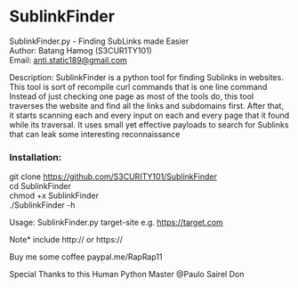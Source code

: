 # SublinkFinder

SublinkFinder.py - Finding SubLinks made Easier <br>
Author: Batang Hamog (S3CUR1TY101)<br>
Email: anti.static189@gmail.com<br>


Description: SublinkFinder is a python tool for finding Sublinks
in websites. This tool is sort of recompile curl commands that is one line command
Instead of just checking one page as most of the tools do, this tool
traverses the website and find all the links and subdomains first.
After that, it starts scanning each and every input on each and every
page that it found while its traversal. It uses small yet effective
payloads to search for Sublinks that can leak some interesting reconnaissance


<h3>Installation:</h3>

git clone https://github.com/S3CURITY101/SublinkFinder<br>
cd SublinkFinder<br>
chmod +x SublinkFinder<br>
./SublinkFinder -h

Usage: SublinkFinder.py target-site e.g. https://target.com 

Note* include http:// or https:// 



Buy me some coffee
paypal.me/RapRap11


Special Thanks to this Human Python Master @Paulo Sairel Don 


